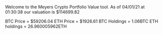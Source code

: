 Welcome to the Meyers Crypto Portfolio Value tool. 
As of 04/01/21 at 01:30:38 our valuation is $114699.82 

BTC Price = $59206.04
 ETH Price = $1926.61
BTC Holdings = 1.06BTC
 ETH holdings = 26.960005962ETH 
